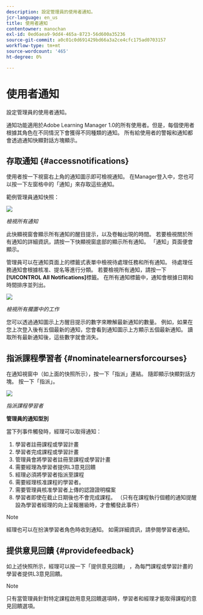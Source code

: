 ```yaml
---
description: 設定管理員的使用者通知。
jcr-language: en_us
title: 使用者通知
contentowner: manochan
exl-id: 0ed6aea9-9dd4-465a-8723-56d600a35236
source-git-commit: a0c01c0d691429bd66a3a2ce4cfc175ad0703157
workflow-type: tm+mt
source-wordcount: '465'
ht-degree: 0%

---
```


# 使用者通知

設定管理員的使用者通知。

通知功能適用於Adobe Learning Manager 1.0的所有使用者。但是，每個使用者根據其角色在不同情況下會獲得不同種類的通知。 所有給使用者的警報和通知都會透過通知快顯對話方塊顯示。

## 存取通知 {#accessnotifications}

使用者按一下視窗右上角的通知圖示即可檢視通知。 在Manager登入中，您也可以按一下左窗格中的「通知」來存取這些通知。

範例管理員通知快照：

![](assets/manager-notifications-2.png)

*檢視所有通知*

此快顯視窗會顯示所有通知的醒目提示，以及卷軸出現的時間。 若要檢視關於所有通知的詳細資訊，請按一下快顯視窗底部的顯示所有通知。 「通知」頁面便會顯示。

管理員可以在通知頁面上的標籤式表單中檢視待處理任務和所有通知。 待處理任務通知會根據核准、提名等進行分類。 若要檢視所有通知，請按一下&#x200B;**[!UICONTROL All Notifications]**&#x200B;標籤。 在所有通知標籤中，通知會根據日期和時間排序並列出。

![](assets/manager-notifications-page.png)

*檢視所有擱置中的工作*

您可以透過通知圖示上方醒目提示的數字來瞭解最新通知的數量。 例如，如果在您上次登入後有五個最新的通知，您會看到通知圖示上方顯示五個最新通知。 讀取所有最新通知後，這些數字就會消失。

## 指派課程學習者 {#nominatelearnersforcourses}

在通知視窗中（如上面的快照所示），按一下「指派」連結。 隨即顯示快顯對話方塊。 按一下「指派」。

![](assets/nominate-learners.png)

*指派課程學習者*

**管理員的通知型別**

當下列事件觸發時，經理可以取得通知：

1. 學習者註冊課程或學習計畫
1. 學習者完成課程或學習計畫
1. 管理員會將學習者註冊至課程或學習計畫
1. 需要經理為學習者提供L3意見回饋
1. 經理必須將學習者指派至課程
1. 需要經理核准課程的學習者。
1. 需要管理員核准學習者上傳的認證證明檔案
1. 學習者即使在截止日期後也不會完成課程。 （只有在課程執行個體的通知提醒設為學習者經理的向上呈報層級時，才會觸發此事件）

>[!NOTE]
>
>經理也可以在扮演學習者角色時收到通知。 如需詳細資訊，請參閱學習者通知。

## 提供意見回饋 {#providefeedback}

如上述快照所示，經理可以按一下「提供意見回饋」 ，為每門課程或學習計畫的學習者提供L3意見回饋。

>[!NOTE]
>
>只有當管理員針對特定課程啟用意見回饋選項時，學習者和經理才能取得課程的意見回饋選項。
